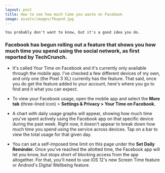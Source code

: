 ```yaml
---
layout: post
title: How to see how much time you waste on Facebook
image: assets/images/fbspnd.jpg
---
```

`You probably don't want to know, but it's a good idea you do.`

### Facebook has begun rolling out a feature that shows you how much time you spend using the social network, as first reported by TechCrunch. 

* It's called Your Time on Facebook and it's currently only available through the mobile app. I've checked a few different devices of my own, and only one (the Pixel 3 XL) currently has the feature. That said, once you do get the feature added to your account, here's where you go to find and it what you can expect.

* To view your Facebook usage, open the mobile app and select the **More tab** (three-lined icon) > **Settings & Privacy > Your Time on Facebook.**

* A chart with daily usage graphs will appear, showing how much time you've spent actively using the Facebook app on that specific device during the past week. Right now, it doesn't appear to break down how much time you spend using the service across devices. Tap on a bar to view the total usage for that given day.

* You can set a self-imposed time limit on this page under the **Set Daily Reminder.** Once you've reached the allotted time, the Facebook app will let you know, but stops short of blocking access from the app altogether. For that, you'll need to use iOS 12's new Screen Time feature or Android's Digital Wellbeing feature.
